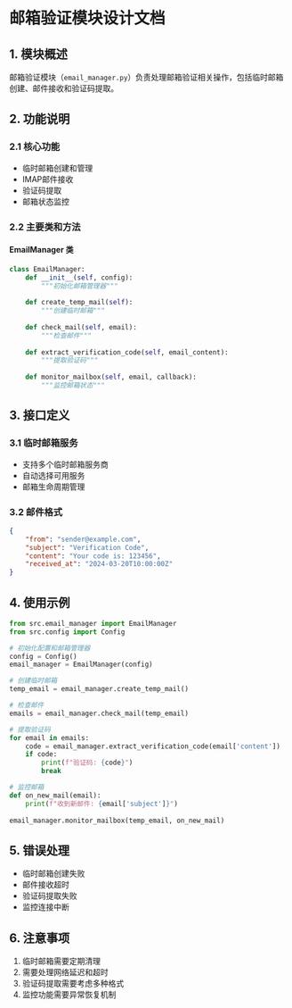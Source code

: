 # 邮箱验证模块设计文档

## 1. 模块概述

邮箱验证模块（`email_manager.py`）负责处理邮箱验证相关操作，包括临时邮箱创建、邮件接收和验证码提取。

## 2. 功能说明

### 2.1 核心功能
- 临时邮箱创建和管理
- IMAP邮件接收
- 验证码提取
- 邮箱状态监控

### 2.2 主要类和方法

#### EmailManager 类
```python
class EmailManager:
    def __init__(self, config):
        """初始化邮箱管理器"""
        
    def create_temp_mail(self):
        """创建临时邮箱"""
        
    def check_mail(self, email):
        """检查邮件"""
        
    def extract_verification_code(self, email_content):
        """提取验证码"""
        
    def monitor_mailbox(self, email, callback):
        """监控邮箱状态"""
```

## 3. 接口定义

### 3.1 临时邮箱服务
- 支持多个临时邮箱服务商
- 自动选择可用服务
- 邮箱生命周期管理

### 3.2 邮件格式
```json
{
    "from": "sender@example.com",
    "subject": "Verification Code",
    "content": "Your code is: 123456",
    "received_at": "2024-03-20T10:00:00Z"
}
```

## 4. 使用示例

```python
from src.email_manager import EmailManager
from src.config import Config

# 初始化配置和邮箱管理器
config = Config()
email_manager = EmailManager(config)

# 创建临时邮箱
temp_email = email_manager.create_temp_mail()

# 检查邮件
emails = email_manager.check_mail(temp_email)

# 提取验证码
for email in emails:
    code = email_manager.extract_verification_code(email['content'])
    if code:
        print(f"验证码: {code}")
        break

# 监控邮箱
def on_new_mail(email):
    print(f"收到新邮件: {email['subject']}")
    
email_manager.monitor_mailbox(temp_email, on_new_mail)
```

## 5. 错误处理

- 临时邮箱创建失败
- 邮件接收超时
- 验证码提取失败
- 监控连接中断

## 6. 注意事项

1. 临时邮箱需要定期清理
2. 需要处理网络延迟和超时
3. 验证码提取需要考虑多种格式
4. 监控功能需要异常恢复机制 
